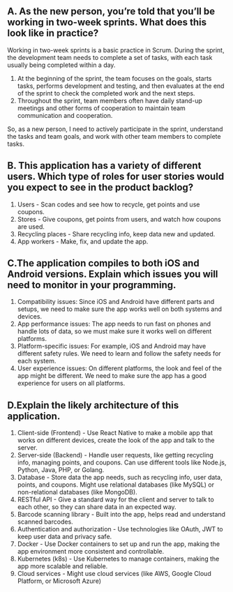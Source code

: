 ## A. As the new person, you’re told that you’ll be working in two-week sprints. What does this look like in practice? 

Working in two-week sprints is a basic practice in Scrum. During the sprint, the development team needs to complete a set of tasks, with each task usually being completed within a day. 

1. At the beginning of the sprint, the team focuses on the goals, starts tasks, performs development and testing, and then evaluates at the end of the sprint to check the completed work and the next steps.
2. Throughout the sprint, team members often have daily stand-up meetings and other forms of cooperation to maintain team communication and cooperation.

So, as a new person, I need to actively participate in the sprint, understand the tasks and team goals, and work with other team members to complete tasks.

## B. This application has a variety of different users. Which type of roles for user stories would you expect to see in the product backlog?

1. Users - Scan codes and see how to recycle, get points and use coupons.
2. Stores - Give coupons, get points from users, and watch how coupons are used.
3. Recycling places - Share recycling info, keep data new and updated.
4. App workers - Make, fix, and update the app.

## C.The application compiles to both iOS and Android versions. Explain which issues you will need to monitor in your programming.

1. Compatibility issues: Since iOS and Android have different parts and setups, we need to make sure the app works well on both systems and devices.
2. App performance issues: The app needs to run fast on phones and handle lots of data, so we must make sure it works well on different platforms.
3. Platform-specific issues: For example, iOS and Android may have different safety rules. We need to learn and follow the safety needs for each system.
4. User experience issues: On different platforms, the look and feel of the app might be different. We need to make sure the app has a good experience for users on all platforms.

## D.Explain the likely architecture of this application.

1. Client-side (Frontend) - Use React Native to make a mobile app that works on different devices, create the look of the app and talk to the server.
2. Server-side (Backend) - Handle user requests, like getting recycling info, managing points, and coupons. Can use different tools like Node.js, Python, Java, PHP, or Golang.
3. Database - Store data the app needs, such as recycling info, user data, points, and coupons. Might use relational databases (like MySQL) or non-relational databases (like MongoDB).
4. RESTful API - Give a standard way for the client and server to talk to each other, so they can share data in an expected way.
5. Barcode scanning library - Built into the app, helps read and understand scanned barcodes.
6. Authentication and authorization - Use technologies like OAuth, JWT to keep user data and privacy safe.
7. Docker - Use Docker containers to set up and run the app, making the app environment more consistent and controllable.
8. Kubernetes (k8s) - Use Kubernetes to manage containers, making the app more scalable and reliable.
9. Cloud services - Might use cloud services (like AWS, Google Cloud Platform, or Microsoft Azure)
